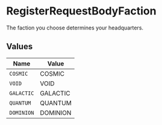 # RegisterRequestBodyFaction

The faction you choose determines your headquarters.


## Values

| Name       | Value      |
| ---------- | ---------- |
| `COSMIC`   | COSMIC     |
| `VOID`     | VOID       |
| `GALACTIC` | GALACTIC   |
| `QUANTUM`  | QUANTUM    |
| `DOMINION` | DOMINION   |
